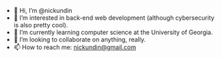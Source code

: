 - 👋 Hi, I’m @nickundin
- 👀 I’m interested in back-end web development (although cybersecurity is also pretty cool).
- 🌱 I’m currently learning computer science at the University of Georgia.
- 💞️ I’m looking to collaborate on anything, really.
- 📫 How to reach me: nickundin@gmail.com

<!---
nickundin/nickundin is a ✨ special ✨ repository because its `README.md` (this file) appears on your GitHub profile.
You can click the Preview link to take a look at your changes.
--->
